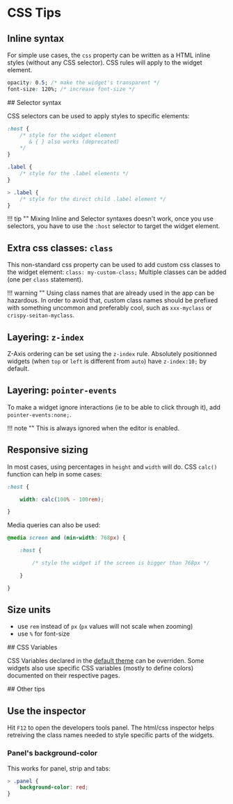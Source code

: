# CSS Tips

## Inline syntax

For simple use cases, the `css` property can be written as a HTML inline styles (without any CSS selector). CSS rules will apply to the widget element.

```css
opacity: 0.5; /* make the widget's transparent */
font-size: 120%; /* increase font-size */
```


## Selector syntax

CSS selectors can be used to apply styles to specific elements:

```css
:host {
    /* style for the widget element
       & { } also works (deprecated)
    */
}

.label {
    /* style for the .label elements */
}

> .label {
    /* style for the direct child .label element */
}

```

!!! tip ""
    Mixing Inline and Selector syntaxes doesn't work, once you use selectors, you have to use the `:host` selector to target the widget element.

## Extra css classes: `class`

This non-standard css property can be used to add custom css classes to the widget element: `class: my-custom-class;`
Multiple classes can be added (one per `class` statement).

!!! warning ""
    Using class names that are already used in the app can be hazardous. In order to avoid that, custom class names should be prefixed with something uncommon and preferably cool, such as `xxx-myclass` or `crispy-seitan-myclass`.

## Layering: `z-index`

Z-Axis ordering can be set using the `z-index` rule. Absolutely positionned widgets (when `top` or `left` is different from `auto`) have `z-index:10;` by default.

## Layering: `pointer-events`

To make a widget ignore interactions (ie to be able to click through it), add `pointer-events:none;`.

!!! note ""
    This is always ignored when the editor is enabled.

## Responsive sizing

In most cases, using percentages in `height` and `width` will do. CSS `calc()` function can help in some cases:

```css
:host {

    width: calc(100% - 100rem);

}
```

Media queries can also be used:

```css
@media screen and (min-width: 768px) {

    :host {

        /* style the widget if the screen is bigger than 768px */

    }

}
```


## Size units

- use `rem` instead of `px` (`px` values will not scale when zooming)
- use `%` for font-size


## CSS Variables

CSS Variables declared in the  [default theme](https://github.com/jean-emmanuel/open-stage-control/blob/master/src/browser/scss/themes/default.scss) can be overriden. Some widgets also use specific CSS variables (mostly to define colors) documented on their respective pages.

## Other tips

## Use the inspector

Hit `F12` to open the developers tools panel. The html/css inspector helps retreiving the class names needed to style specific parts of the widgets.

### Panel's background-color

This works for panel, strip and tabs:

```css
> .panel {
    background-color: red;
}
```
